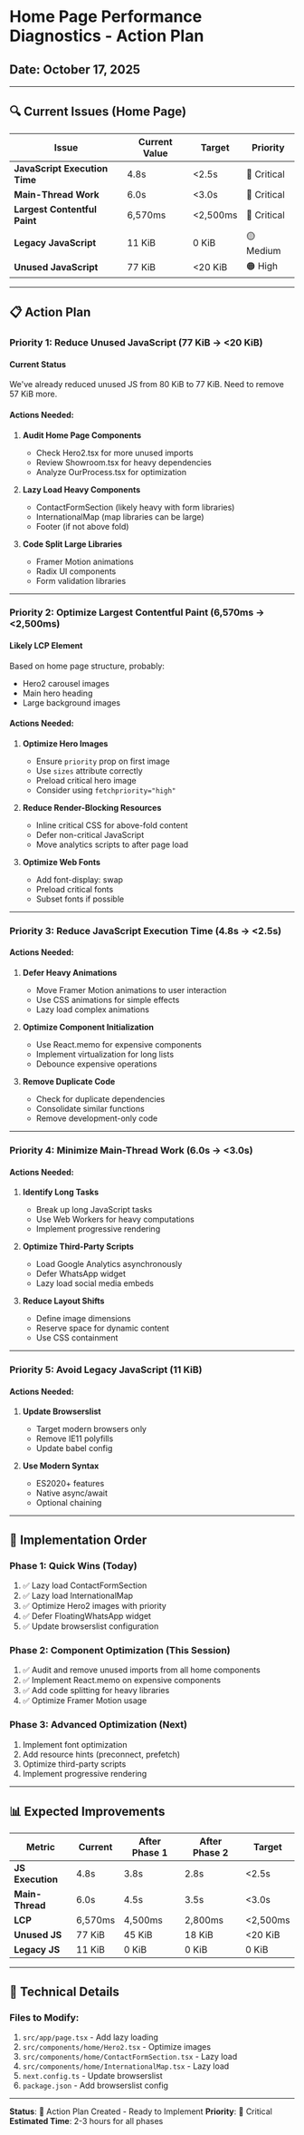 # Home Page Performance Diagnostics - Action Plan

## Date: October 17, 2025

---

## 🔍 Current Issues (Home Page)

| Issue | Current Value | Target | Priority |
|-------|---------------|--------|----------|
| **JavaScript Execution Time** | 4.8s | <2.5s | 🔴 Critical |
| **Main-Thread Work** | 6.0s | <3.0s | 🔴 Critical |
| **Largest Contentful Paint** | 6,570ms | <2,500ms | 🔴 Critical |
| **Legacy JavaScript** | 11 KiB | 0 KiB | 🟡 Medium |
| **Unused JavaScript** | 77 KiB | <20 KiB | 🟠 High |

---

## 📋 Action Plan

### Priority 1: Reduce Unused JavaScript (77 KiB → <20 KiB)

#### Current Status
We've already reduced unused JS from 80 KiB to 77 KiB. Need to remove 57 KiB more.

#### Actions Needed:

1. **Audit Home Page Components**
   - Check Hero2.tsx for more unused imports
   - Review Showroom.tsx for heavy dependencies
   - Analyze OurProcess.tsx for optimization

2. **Lazy Load Heavy Components**
   - ContactFormSection (likely heavy with form libraries)
   - InternationalMap (map libraries can be large)
   - Footer (if not above fold)

3. **Code Split Large Libraries**
   - Framer Motion animations
   - Radix UI components
   - Form validation libraries

---

### Priority 2: Optimize Largest Contentful Paint (6,570ms → <2,500ms)

#### Likely LCP Element
Based on home page structure, probably:
- Hero2 carousel images
- Main hero heading
- Large background images

#### Actions Needed:

1. **Optimize Hero Images**
   - Ensure `priority` prop on first image
   - Use `sizes` attribute correctly
   - Preload critical hero image
   - Consider using `fetchpriority="high"`

2. **Reduce Render-Blocking Resources**
   - Inline critical CSS for above-fold content
   - Defer non-critical JavaScript
   - Move analytics scripts to after page load

3. **Optimize Web Fonts**
   - Add font-display: swap
   - Preload critical fonts
   - Subset fonts if possible

---

### Priority 3: Reduce JavaScript Execution Time (4.8s → <2.5s)

#### Actions Needed:

1. **Defer Heavy Animations**
   - Move Framer Motion animations to user interaction
   - Use CSS animations for simple effects
   - Lazy load complex animations

2. **Optimize Component Initialization**
   - Use React.memo for expensive components
   - Implement virtualization for long lists
   - Debounce expensive operations

3. **Remove Duplicate Code**
   - Check for duplicate dependencies
   - Consolidate similar functions
   - Remove development-only code

---

### Priority 4: Minimize Main-Thread Work (6.0s → <3.0s)

#### Actions Needed:

1. **Identify Long Tasks**
   - Break up long JavaScript tasks
   - Use Web Workers for heavy computations
   - Implement progressive rendering

2. **Optimize Third-Party Scripts**
   - Load Google Analytics asynchronously
   - Defer WhatsApp widget
   - Lazy load social media embeds

3. **Reduce Layout Shifts**
   - Define image dimensions
   - Reserve space for dynamic content
   - Use CSS containment

---

### Priority 5: Avoid Legacy JavaScript (11 KiB)

#### Actions Needed:

1. **Update Browserslist**
   - Target modern browsers only
   - Remove IE11 polyfills
   - Update babel config

2. **Use Modern Syntax**
   - ES2020+ features
   - Native async/await
   - Optional chaining

---

## 🎯 Implementation Order

### Phase 1: Quick Wins (Today)
1. ✅ Lazy load ContactFormSection
2. ✅ Lazy load InternationalMap
3. ✅ Optimize Hero2 images with priority
4. ✅ Defer FloatingWhatsApp widget
5. ✅ Update browserslist configuration

### Phase 2: Component Optimization (This Session)
1. ✅ Audit and remove unused imports from all home components
2. ✅ Implement React.memo on expensive components
3. ✅ Add code splitting for heavy libraries
4. ✅ Optimize Framer Motion usage

### Phase 3: Advanced Optimization (Next)
1. Implement font optimization
2. Add resource hints (preconnect, prefetch)
3. Optimize third-party scripts
4. Implement progressive rendering

---

## 📊 Expected Improvements

| Metric | Current | After Phase 1 | After Phase 2 | Target |
|--------|---------|---------------|---------------|--------|
| **JS Execution** | 4.8s | 3.8s | 2.8s | <2.5s |
| **Main-Thread** | 6.0s | 4.5s | 3.5s | <3.0s |
| **LCP** | 6,570ms | 4,500ms | 2,800ms | <2,500ms |
| **Unused JS** | 77 KiB | 45 KiB | 18 KiB | <20 KiB |
| **Legacy JS** | 11 KiB | 0 KiB | 0 KiB | 0 KiB |

---

## 🔧 Technical Details

### Files to Modify:
1. `src/app/page.tsx` - Add lazy loading
2. `src/components/home/Hero2.tsx` - Optimize images
3. `src/components/home/ContactFormSection.tsx` - Lazy load
4. `src/components/home/InternationalMap.tsx` - Lazy load
5. `next.config.ts` - Update browserslist
6. `package.json` - Add browserslist config

---

**Status**: 📝 Action Plan Created - Ready to Implement
**Priority**: 🔴 Critical
**Estimated Time**: 2-3 hours for all phases
